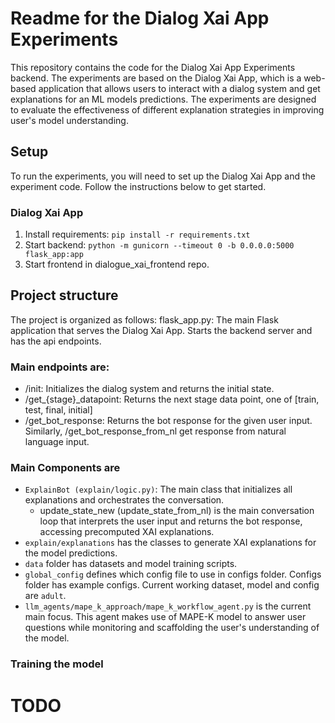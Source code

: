 # Readme for the Dialog Xai App Experiments

This repository contains the code for the Dialog Xai App Experiments backend. The experiments are based on the Dialog Xai App, which is a web-based application that allows users to interact with a dialog system and get explanations for an ML models predictions. The experiments are designed to evaluate the effectiveness of different explanation strategies in improving user's model understanding.

## Setup

To run the experiments, you will need to set up the Dialog Xai App and the experiment code. Follow the instructions below to get started.

### Dialog Xai App

1. Install requirements: ```pip install -r requirements.txt```
2. Start backend: ```python -m gunicorn --timeout 0 -b 0.0.0.0:5000 flask_app:app```
3. Start frontend in dialogue_xai_frontend repo.

## Project structure

The project is organized as follows:
flask_app.py: The main Flask application that serves the Dialog Xai App. Starts the backend server and has the api endpoints.
### Main endpoints are:
- /init: Initializes the dialog system and returns the initial state.
- /get_{stage}_datapoint: Returns the next stage data point, one of [train, test, final, initial]
- /get_bot_response: Returns the bot response for the given user input. Similarly, /get_bot_response_from_nl get response from natural language input.

### Main Components are
- `ExplainBot (explain/logic.py)`: The main class that initializes all explanations and orchestrates the conversation.
  - update_state_new (update_state_from_nl) is the main conversation loop that interprets the user input and returns the bot response, accessing precomputed XAI explanations.
- `explain/explanations` has the classes to generate XAI explanations for the model predictions.
- `data` folder has datasets and model training scripts.
- `global_config` defines which config file to use in configs folder. Configs folder has example configs. Current working dataset, model and config are `adult`.
- `llm_agents/mape_k_approach/mape_k_workflow_agent.py` is the current main focus. This agent makes use of MAPE-K model to answer user questions while monitoring and scaffolding the user's understanding of the model. 

### Training the model
# TODO